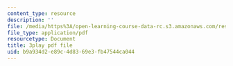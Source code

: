 ```yaml
---
content_type: resource
description: ''
file: /media/https%3A/open-learning-course-data-rc.s3.amazonaws.com/res-6-012-introduction-to-probability-spring-2018/b9a934d2e89c4d8369e3fb47544ca044_WFMTus20mz4.pdf
file_type: application/pdf
resourcetype: Document
title: 3play pdf file
uid: b9a934d2-e89c-4d83-69e3-fb47544ca044
---
```

